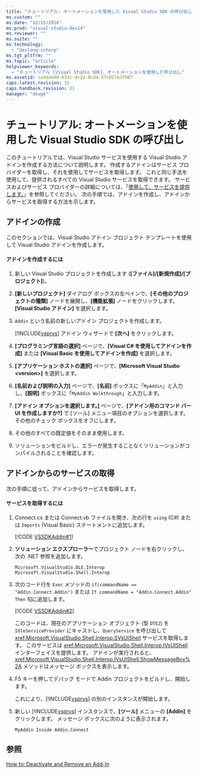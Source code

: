 ```yaml
---
title: "チュートリアル: オートメーションを使用した Visual Studio SDK の呼び出し | Microsoft Docs"
ms.custom: ""
ms.date: "12/15/2016"
ms.prod: "visual-studio-dev14"
ms.reviewer: ""
ms.suite: ""
ms.technology: 
  - "devlang-csharp"
ms.tgt_pltfrm: ""
ms.topic: "article"
helpviewer_keywords: 
  - "チュートリアル [Visual Studio SDK]、オートメーションを使用した呼び出し"
ms.assetid: ca4dab48-632c-4c2a-8c84-57c027e37987
caps.latest.revision: 31
caps.handback.revision: 31
manager: "douge"
---
```

# チュートリアル: オートメーションを使用した Visual Studio SDK の呼び出し
このチュートリアルでは、Visual Studio サービスを使用する Visual Studio アドインを作成する方法について説明します。 作成するアドインはサービス プロバイダーを取得し、それを使用してサービスを取得します。 これと同じ手法を使用して、提供されるすべての Visual Studio サービスを取得できます。 サービスおよびサービス プロバイダーの詳細については、「[使用して、サービスを提供します。](../extensibility/using-and-providing-services.md)」を参照してください。 次の手順では、アドインを作成し、アドインからサービスを取得する方法を示します。  
  
## アドインの作成  
 このセクションでは、Visual Studio アドイン プロジェクト テンプレートを使用して Visual Studio アドインを作成します。  
  
#### アドインを作成するには  
  
1.  新しい Visual Studio プロジェクトを作成します \(**\[ファイル\]\/\[新規作成\]\/\[プロジェクト\]**\)。  
  
2.  **\[新しいプロジェクト\]** ダイアログ ボックスの左ペインで、**\[その他のプロジェクトの種類\]** ノードを展開し、**\[機能拡張\]** ノードをクリックします。**\[Visual Studio アドイン\]** を選択します。  
  
3.  `Addin` という名前の新しいアドイン プロジェクトを作成します。  
  
     [!INCLUDE[vsprvs](../code-quality/includes/vsprvs_md.md)] アドイン ウィザードで **\[次へ\]** をクリックします。  
  
4.  **\[プログラミング言語の選択\]** ページで、**\[Visual C\# を使用してアドインを作成\]** または **\[Visual Basic を使用してアドインを作成\]** を選択します。  
  
5.  **\[アプリケーション ホストの選択\]** ページで、**\[Microsoft Visual Studio \<version\>\]** を選択します。  
  
6.  **\[名前および説明の入力\]** ページで、**\[名前\]** ボックスに「`MyAddin`」と入力し、**\[説明\]** ボックスに「`MyAddin Walkthrough`」と入力します。  
  
7.  **\[アドイン オプションを選択します。\]** ページで、**\[アドイン用のコマンド バー UI を作成しますか?\]** で \[ツール\] メニュー項目のオプションを選択します。 その他のチェック ボックスをオフにします。  
  
8.  その他のすべての既定値をそのまま使用します。  
  
9. ソリューションをビルドし、エラーが発生することなくソリューションがコンパイルされることを確認します。  
  
## アドインからのサービスの取得  
 次の手順に従って、アドインからサービスを取得します。  
  
#### サービスを取得するには  
  
1.  Connect.cs または Connect.vb ファイルを開き、次の行を `using` \(C\#\) または `Imports` \(Visual Basic\) ステートメントに追加します。  
  
     [!CODE [VSSDKAddin#1](../CodeSnippet/VS_Snippets_VSSDK/vssdkaddin#1)]  
  
2.  **ソリューション エクスプローラー**でプロジェクト ノードを右クリックし、次の .NET 参照を追加します。  
  
    ```  
    Microsoft.VisualStudio.OLE.Interop Microsoft.VisualStudio.Shell.Interop  
    ```  
  
3.  次のコード行を `Exec` メソッドの `if(commandName == "Addin.Connect.Addin")` または `If commandName = "Addin.Connect.Addin" Then` 句に追加します。  
  
     [!CODE [VSSDKAddin#2](../CodeSnippet/VS_Snippets_VSSDK/vssdkaddin#2)]  
  
     このコードは、現在のアプリケーション オブジェクト \(型 `DTE2`\) を `IOleServiceProvider` にキャストし、`QueryService` を呼び出して <xref:Microsoft.VisualStudio.Shell.Interop.SVsUIShell> サービスを取得します。 このサービスは <xref:Microsoft.VisualStudio.Shell.Interop.IVsUIShell> インターフェイスを提供します。 アドインが実行されると、<xref:Microsoft.VisualStudio.Shell.Interop.IVsUIShell.ShowMessageBox%2A> メソッドはメッセージ ボックスを表示します。  
  
4.  F5 キーを押してデバッグ モードで Addin プロジェクトをビルドし、開始します。  
  
     これにより、[!INCLUDE[vsprvs](../code-quality/includes/vsprvs_md.md)] の別のインスタンスが開始します。  
  
5.  新しい [!INCLUDE[vsprvs](../code-quality/includes/vsprvs_md.md)] インスタンスで、**\[ツール\]** メニューの **\[Addin\]** をクリックします。 メッセージ ボックスに次のように表示されます。  
  
    ```  
    MyAddin Inside Addin.Connect  
    ```  
  
## 参照  
 [How to: Deactivate and Remove an Add\-In](../Topic/How%20to:%20Deactivate%20and%20Remove%20an%20Add-In.md)